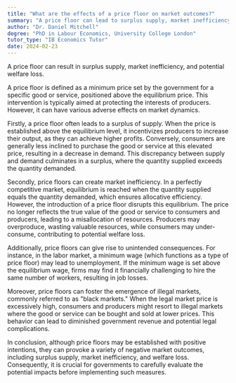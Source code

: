 ```yaml
---
title: "What are the effects of a price floor on market outcomes?"
summary: "A price floor can lead to surplus supply, market inefficiency, and potential welfare loss."
author: "Dr. Daniel Mitchell"
degree: "PhD in Labour Economics, University College London"
tutor_type: "IB Economics Tutor"
date: 2024-02-23
---
```


A price floor can result in surplus supply, market inefficiency, and potential welfare loss.

A price floor is defined as a minimum price set by the government for a specific good or service, positioned above the equilibrium price. This intervention is typically aimed at protecting the interests of producers. However, it can have various adverse effects on market dynamics.

Firstly, a price floor often leads to a surplus of supply. When the price is established above the equilibrium level, it incentivizes producers to increase their output, as they can achieve higher profits. Conversely, consumers are generally less inclined to purchase the good or service at this elevated price, resulting in a decrease in demand. This discrepancy between supply and demand culminates in a surplus, where the quantity supplied exceeds the quantity demanded.

Secondly, price floors can create market inefficiency. In a perfectly competitive market, equilibrium is reached when the quantity supplied equals the quantity demanded, which ensures allocative efficiency. However, the introduction of a price floor disrupts this equilibrium. The price no longer reflects the true value of the good or service to consumers and producers, leading to a misallocation of resources. Producers may overproduce, wasting valuable resources, while consumers may under-consume, contributing to potential welfare loss.

Additionally, price floors can give rise to unintended consequences. For instance, in the labor market, a minimum wage (which functions as a type of price floor) may lead to unemployment. If the minimum wage is set above the equilibrium wage, firms may find it financially challenging to hire the same number of workers, resulting in job losses.

Moreover, price floors can foster the emergence of illegal markets, commonly referred to as "black markets." When the legal market price is excessively high, consumers and producers might resort to illegal markets where the good or service can be bought and sold at lower prices. This behavior can lead to diminished government revenue and potential legal complications.

In conclusion, although price floors may be established with positive intentions, they can provoke a variety of negative market outcomes, including surplus supply, market inefficiency, and welfare loss. Consequently, it is crucial for governments to carefully evaluate the potential impacts before implementing such measures.
    